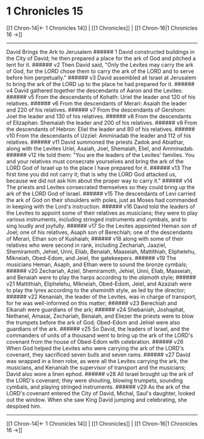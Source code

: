 # 1 Chronicles 15

[[1 Chron-14|← 1 Chronicles 14]] | [[1 Chronicles]] | [[1 Chron-16|1 Chronicles 16 →]]
***

David Brings the Ark to Jerusalem ###### 1 David constructed buildings in the City of David; he then prepared a place for the ark of God and pitched a tent for it. ###### v2 Then David said, "Only the Levites may carry the ark of God, for the LORD chose them to carry the ark of the LORD and to serve before him perpetually." ###### v3 David assembled all Israel at Jerusalem to bring the ark of the LORD up to the place he had prepared for it. ###### v4 David gathered together the descendants of Aaron and the Levites: ###### v5 From the descendants of Kohath: Uriel the leader and 120 of his relatives. ###### v6 From the descendants of Merari: Asaiah the leader and 220 of his relatives. ###### v7 From the descendants of Gershom: Joel the leader and 130 of his relatives. ###### v8 From the descendants of Elizaphan: Shemaiah the leader and 200 of his relatives. ###### v9 From the descendants of Hebron: Eliel the leader and 80 of his relatives. ###### v10 From the descendants of Uzziel: Amminadab the leader and 112 of his relatives. ###### v11 David summoned the priests Zadok and Abiathar, along with the Levites Uriel, Asaiah, Joel, Shemaiah, Eliel, and Amminadab. ###### v12 He told them: "You are the leaders of the Levites' families. You and your relatives must consecrate yourselves and bring the ark of the LORD God of Israel up to the place I have prepared for it. ###### v13 The first time you did not carry it; that is why the LORD God attacked us, because we did not ask him about the proper way to carry it." ###### v14 The priests and Levites consecrated themselves so they could bring up the ark of the LORD God of Israel. ###### v15 The descendants of Levi carried the ark of God on their shoulders with poles, just as Moses had commanded in keeping with the Lord's instruction. ###### v16 David told the leaders of the Levites to appoint some of their relatives as musicians; they were to play various instruments, including stringed instruments and cymbals, and to sing loudly and joyfully. ###### v17 So the Levites appointed Heman son of Joel; one of his relatives, Asaph son of Berechiah; one of the descendants of Merari, Ethan son of Kushaiah; ###### v18 along with some of their relatives who were second in rank, including Zechariah, Jaaziel, Shemiramoth, Jehiel, Unni, Eliab, Benaiah, Maaseiah, Mattithiah, Eliphelehu, Mikneiah, Obed-Edom, and Jeiel, the gatekeepers. ###### v19 The musicians Heman, Asaph, and Ethan were to sound the bronze cymbals; ###### v20 Zechariah, Aziel, Shemiramoth, Jehiel, Unni, Eliab, Maaseiah, and Benaiah were to play the harps according to the _alamoth_ style; ###### v21 Mattithiah, Eliphelehu, Mikneiah, Obed-Edom, Jeiel, and Azaziah were to play the lyres according to the _sheminith_ style, as led by the director; ###### v22 Kenaniah, the leader of the Levites, was in charge of transport, for he was well-informed on this matter; ###### v23 Berechiah and Elkanah were guardians of the ark; ###### v24 Shebaniah, Joshaphat, Nethanel, Amasai, Zechariah, Benaiah, and Eliezer the priests were to blow the trumpets before the ark of God; Obed-Edom and Jehiel were also guardians of the ark. ###### v25 So David, the leaders of Israel, and the commanders of units of a thousand went to bring up the ark of the LORD's covenant from the house of Obed-Edom with celebration. ###### v26 When God helped the Levites who were carrying the ark of the LORD's covenant, they sacrificed seven bulls and seven rams. ###### v27 David was wrapped in a linen robe, as were all the Levites carrying the ark, the musicians, and Kenaniah the supervisor of transport and the musicians; David also wore a linen ephod. ###### v28 All Israel brought up the ark of the LORD's covenant; they were shouting, blowing trumpets, sounding cymbals, and playing stringed instruments. ###### v29 As the ark of the LORD's covenant entered the City of David, Michal, Saul's daughter, looked out the window. When she saw King David jumping and celebrating, she despised him.

***
[[1 Chron-14|← 1 Chronicles 14]] | [[1 Chronicles]] | [[1 Chron-16|1 Chronicles 16 →]]
